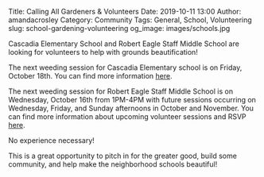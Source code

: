 Title: Calling All Gardeners & Volunteers 
Date: 2019-10-11 13:00
Author: amandacrosley
Category: Community
Tags: General, School, Volunteering
slug: school-gardening-volunteering
og_image: images/schools.jpg

Cascadia Elementary School and Robert Eagle Staff Middle School are looking for volunteers to help with grounds beautification!

The next weeding session for Cascadia Elementary school is on Friday, October 18th. You can find more information [here](https://cascadiapta.org/2019/10/01/calling-all-gardeners-and-gardener-wanna-bes/).

The next weeding session for Robert Eagle Staff Middle School is on Wednesday, October 16th from 1PM-4PM with future sessions occurring on Wednesday, Friday, and Sunday afternoons in October and November. You can find more information about upcoming volunteer sessions and RSVP [here](https://www.signupgenius.com/go/8050845afa92cabf49-resms).

No experience necessary!

This is a great opportunity to pitch in for the greater good, build some community, and help make the neighborhood schools beautiful!
